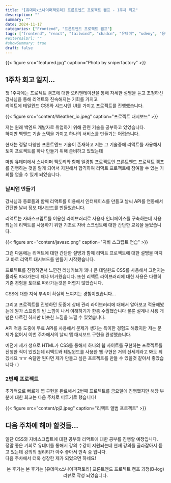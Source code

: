 ```yaml
---
title: "[유데미x스나이퍼팩토리] 프론트엔드 프로젝트 캠프 - 1주차 회고"
description: ""
summary: ""
date: 2024-11-17
categories: ["Frontend", "프론트엔드 프로젝트 캠프"]
tags: ["frontend", "react", "tailwind", "chadcn", "유데미", "udemy", "웅진씽크빅", "스나이퍼팩토리", "인사이드아웃", "미래내일일경험", "프로젝트캠프", "부트캠프", "next.js", "프론트엔드개발자양성과정", "개발자교육과정"]
#externalUrl: ""
#showSummary: true
draft: false
---
```


{{< figure
    src="featured.jpg"
    caption="Photo by sniperfactory"
    >}}  


## 1주차 회고 일지...
첫 1주차에는 프로젝트 캠프에 대한 오리엔테이션을 통해 자세한 설명을 듣고 초청하신 강사님을 통해 리액트와 친숙해지는 기회를 가지고  
리액트에 테일윈드 CSS와 샤드시엔 UI를 가지고 프로젝트를 진행했습니다.  


{{< figure
    src="content/Weather_io.jpeg"
    caption="프로젝트 대시보드"
    >}}  


저는 원래 백엔드 개발자로 취업하기 위해 관련 기술을 공부하고 있었습니다.  
하지만 백엔드 기술 스택을 가지고 하나의 서비스를 만들기는 어렵습니다.  

현재는 정말 다양한 프론트엔드 기술이 존재하고 저는 그 기술중에 리액트를 사용해서 토이 프로젝트를 하나 만들기 위해 준비하고 있었는데  

마침 유데미에서 스나이퍼 팩토리와 함께 일경험 프로젝트인 프론트엔드 프로젝트 캠프를 진행하는 것을 알게 되어서 지원해서 합격하여 리액트 프로젝트에 참여할 수 있는 기회를 얻을 수 있게 되었습니다.

### 날씨앱 만들기
강사님과 동료들과 함깨 리액트를 이용해서 인터페이스를 만들고 날씨 API를 연동해서 간단한 날씨 정보 대시보드를 만들었습니다.

리액트는 자바스크립트를 이용한 라이브러리로 사용자 인터페이스를 구축하는데 사용되는데 리액트를 사용하기 위한 기초로 자바 스크립트에 대한 간단한 교육을 들었습니다.  


{{< figure
    src="content/javasc.png"
    caption="자바 스크립트 연습"
    >}}  

그런 다음에는 리액트에 대한 간단한 설명과 함께 리액트 프로젝트에 대한 설명을 마치고 바로 리액트 대시보드를 만들기 시작했습니다.

프로젝트를 진행하면서 느낀건 러닝커브가 꽤나 큰 테일윈드 CSS를 사용해서 그런지는 몰라도 따라가는데 꽤나 버거웠습니다. 또한 리액트 라이브러리에 대한 사용은 다행히 기존 경험을 토대로 따라가는것은 어렵지 않았습니다.   

CSS에 대한 지식 부족이 확실히 느껴지는 경험이였습니다...  

그리고 프로젝트를 진행하던 도중에 상태 관리 라이브러리에 대해서 알아보고 적용해봤는데 뭔가 스프링의 빈 느낌이 나서 이해하기가 한층 수월했습니다 물론 설계나 사용 개념은 다르긴 하지만 비슷한 느낌을 느낄 수 있었습니다.

API 적용 도중에 무료 API를 사용해서 문제가 생기는 특이한 경험도 해봤지만 저는 문제가 없어서 이번 주차에서의 날씨 앱 대시보드 구현을 완성했습니다.  

예전에 제가 생으로 HTML가 CSS를 통해서 하나의 웹 사이트를 구현하는 프로젝트를 진행한 적이 있었는데 리액트와 테일윈드를 사용한 웹 구현은 거의 신세계라고 봐도 되겠네요 ㅠㅠ 숙달만 된다면 제가 만들고 싶은 프로젝트를 만들 수 있을것 같아서 좋았습니다 : )


### 2번째 프로젝트
추가적으로 빠르게 앱 구현을 완료해서 2번째 프로젝트를 금요일에 진행했지만 해당 부분에 대한 회고는 다음 주차로 미루기로 했습니다!

{{< figure
    src="content/pj2.jpeg"
    caption="리액트 앨범 프로젝트"
    >}}  

## 다음 주차에 해야 할것들...
일단 CSS와 자바스크립트에 대한 공부와 리액트에 대한 공부를 진행할 예정입니다.  
정말 좋은 기회로 유데미를 통해서 강의 수강이 지원되는데 현재 강의를 골라잡아서 듣고 있는데 강의의 퀄리티가 아주 좋아서 만족 중 입니다.  
다음 주차에서 더욱 성장한 제가 되었으면 하네요!  
  
<center>본 후기는 본 후기는 [유데미x스나이퍼팩토리] 프론트엔드 프로젝트 캠프 과정(B-log) 리뷰로 작성 되었습니다.</center>  
